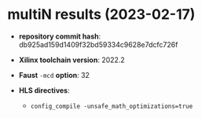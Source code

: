 # multiN results (2023-02-17)

- **repository commit hash**: db925ad159d1409f32bd59334c9628e7dcfc726f

- **Xilinx toolchain version**: 2022.2

- **Faust** `-mcd` **option**: 32

- **HLS directives**: 
  - `config_compile -unsafe_math_optimizations=true`



